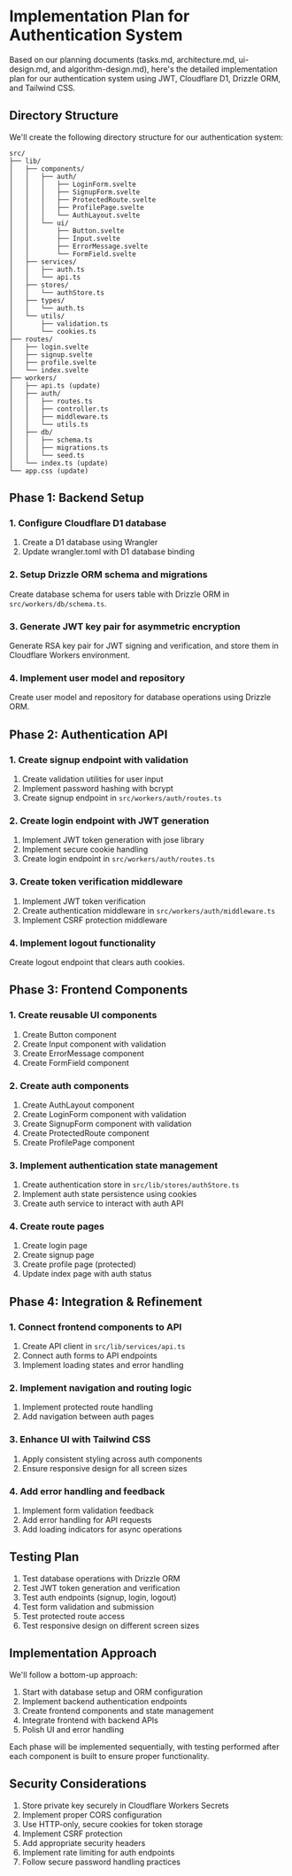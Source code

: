 # Implementation Plan for Authentication System

Based on our planning documents (tasks.md, architecture.md, ui-design.md, and algorithm-design.md), here's the detailed implementation plan for our authentication system using JWT, Cloudflare D1, Drizzle ORM, and Tailwind CSS.

## Directory Structure

We'll create the following directory structure for our authentication system:

```
src/
├── lib/
│   ├── components/
│   │   ├── auth/
│   │   │   ├── LoginForm.svelte
│   │   │   ├── SignupForm.svelte
│   │   │   ├── ProtectedRoute.svelte
│   │   │   ├── ProfilePage.svelte
│   │   │   └── AuthLayout.svelte
│   │   └── ui/
│   │       ├── Button.svelte
│   │       ├── Input.svelte
│   │       ├── ErrorMessage.svelte
│   │       └── FormField.svelte
│   ├── services/
│   │   ├── auth.ts
│   │   └── api.ts
│   ├── stores/
│   │   └── authStore.ts
│   ├── types/
│   │   └── auth.ts
│   └── utils/
│       ├── validation.ts
│       └── cookies.ts
├── routes/
│   ├── login.svelte
│   ├── signup.svelte
│   ├── profile.svelte
│   └── index.svelte
├── workers/
│   ├── api.ts (update)
│   ├── auth/
│   │   ├── routes.ts
│   │   ├── controller.ts
│   │   ├── middleware.ts
│   │   └── utils.ts
│   ├── db/
│   │   ├── schema.ts
│   │   ├── migrations.ts
│   │   └── seed.ts
│   └── index.ts (update)
└── app.css (update)
```

## Phase 1: Backend Setup

### 1. Configure Cloudflare D1 database

1. Create a D1 database using Wrangler
2. Update wrangler.toml with D1 database binding

### 2. Setup Drizzle ORM schema and migrations

Create database schema for users table with Drizzle ORM in `src/workers/db/schema.ts`.

### 3. Generate JWT key pair for asymmetric encryption

Generate RSA key pair for JWT signing and verification, and store them in Cloudflare Workers environment.

### 4. Implement user model and repository

Create user model and repository for database operations using Drizzle ORM.

## Phase 2: Authentication API

### 1. Create signup endpoint with validation

1. Create validation utilities for user input
2. Implement password hashing with bcrypt
3. Create signup endpoint in `src/workers/auth/routes.ts`

### 2. Create login endpoint with JWT generation

1. Implement JWT token generation with jose library
2. Implement secure cookie handling
3. Create login endpoint in `src/workers/auth/routes.ts`

### 3. Create token verification middleware

1. Implement JWT token verification
2. Create authentication middleware in `src/workers/auth/middleware.ts`
3. Implement CSRF protection middleware

### 4. Implement logout functionality

Create logout endpoint that clears auth cookies.

## Phase 3: Frontend Components

### 1. Create reusable UI components

1. Create Button component
2. Create Input component with validation
3. Create ErrorMessage component
4. Create FormField component

### 2. Create auth components

1. Create AuthLayout component
2. Create LoginForm component with validation
3. Create SignupForm component with validation
4. Create ProtectedRoute component
5. Create ProfilePage component

### 3. Implement authentication state management

1. Create authentication store in `src/lib/stores/authStore.ts`
2. Implement auth state persistence using cookies
3. Create auth service to interact with auth API

### 4. Create route pages

1. Create login page
2. Create signup page
3. Create profile page (protected)
4. Update index page with auth status

## Phase 4: Integration & Refinement

### 1. Connect frontend components to API

1. Create API client in `src/lib/services/api.ts`
2. Connect auth forms to API endpoints
3. Implement loading states and error handling

### 2. Implement navigation and routing logic

1. Implement protected route handling
2. Add navigation between auth pages

### 3. Enhance UI with Tailwind CSS

1. Apply consistent styling across auth components
2. Ensure responsive design for all screen sizes

### 4. Add error handling and feedback

1. Implement form validation feedback
2. Add error handling for API requests
3. Add loading indicators for async operations

## Testing Plan

1. Test database operations with Drizzle ORM
2. Test JWT token generation and verification
3. Test auth endpoints (signup, login, logout)
4. Test form validation and submission
5. Test protected route access
6. Test responsive design on different screen sizes

## Implementation Approach

We'll follow a bottom-up approach:
1. Start with database setup and ORM configuration
2. Implement backend authentication endpoints
3. Create frontend components and state management
4. Integrate frontend with backend APIs
5. Polish UI and error handling

Each phase will be implemented sequentially, with testing performed after each component is built to ensure proper functionality.

## Security Considerations

1. Store private key securely in Cloudflare Workers Secrets
2. Implement proper CORS configuration
3. Use HTTP-only, secure cookies for token storage
4. Implement CSRF protection
5. Add appropriate security headers
6. Implement rate limiting for auth endpoints
7. Follow secure password handling practices 